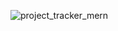 ![project_tracker_mern](https://user-images.githubusercontent.com/37651620/104843313-11dda380-58f2-11eb-94c2-62bb1339a26c.png)

